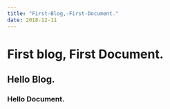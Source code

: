 ```yaml
---
title: "First-Blog,-First-Document."
date: 2018-12-11
---
```


# First blog, First Document.

## Hello Blog.

### Hello Document.
